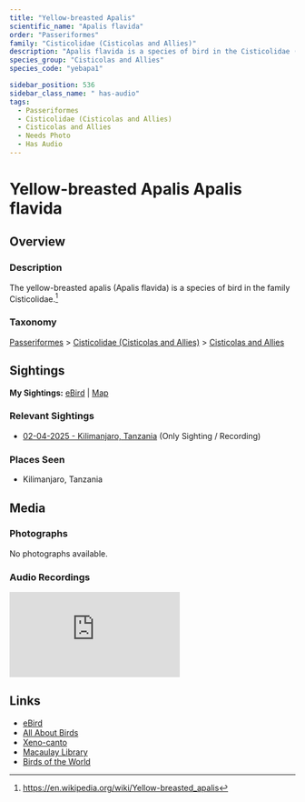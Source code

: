 ```yaml
---
title: "Yellow-breasted Apalis"
scientific_name: "Apalis flavida"
order: "Passeriformes"
family: "Cisticolidae (Cisticolas and Allies)"
description: "Apalis flavida is a species of bird in the Cisticolidae (Cisticolas and Allies) family. It has been observed 1 times. It has been recorded."
species_group: "Cisticolas and Allies"
species_code: "yebapa1"

sidebar_position: 536
sidebar_class_name: " has-audio"
tags: 
  - Passeriformes
  - Cisticolidae (Cisticolas and Allies)
  - Cisticolas and Allies
  - Needs Photo
  - Has Audio
---
```


# Yellow-breasted Apalis <span className='sci_name'>Apalis flavida</span>

## Overview

### Description
The yellow-breasted apalis (Apalis flavida) is a species of bird in the family Cisticolidae.[^1]

[^1]: https://en.wikipedia.org/wiki/Yellow-breasted_apalis

### Taxonomy
[Passeriformes](/tags/passeriformes) > [Cisticolidae (Cisticolas and Allies)](/tags/cisticolidae-cisticolas-and-allies) > [Cisticolas and Allies](/tags/cisticolas-and-allies)


## Sightings

**My Sightings:** [eBird](https://ebird.org/lifelist?r=world&time=life&spp=yebapa1) | [Map](/map?species_code=yebapa1)

### Relevant Sightings

* [02-04-2025 - Kilimanjaro, Tanzania](https://ebird.org/checklist/S216367519) (Only Sighting / Recording)

### Places Seen

* Kilimanjaro, Tanzania



## Media
### Photographs
No photographs available.

### Audio Recordings
<iframe className="audio_iframe" src="https://macaulaylibrary.org/asset/631602935/embed" frameBorder="0" allowFullScreen></iframe>

## Links
* [eBird](https://ebird.org/species/yebapa1) 
* [All About Birds](https://www.allaboutbirds.org/guide/yebapa1) 
* [Xeno-canto](https://www.xeno-canto.org/species/apalis-flavida) 
* [Macaulay Library](https://search.macaulaylibrary.org/catalog?taxonCode=yebapa1&sort=rating_rank_desc)
* [Birds of the World](https://birdsoftheworld.org/bow/species/yebapa1)
